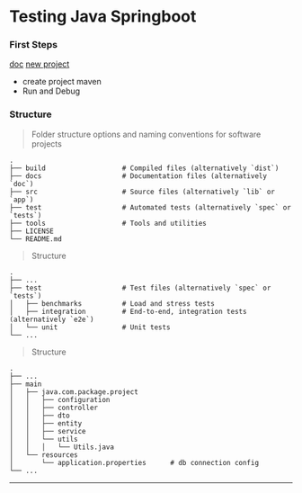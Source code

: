 # Testing Java Springboot

### First Steps

[doc](https://spring.io/guides/gs/maven/) [new project](https://start.spring.io/)

* create project maven
* Run and Debug

### Structure

> Folder structure options and naming conventions for software projects

    .
    ├── build                   # Compiled files (alternatively `dist`)
    ├── docs                    # Documentation files (alternatively `doc`)
    ├── src                     # Source files (alternatively `lib` or `app`)
    ├── test                    # Automated tests (alternatively `spec` or `tests`)
    ├── tools                   # Tools and utilities
    ├── LICENSE
    └── README.md

> Structure

    .
    ├── ...
    ├── test                    # Test files (alternatively `spec` or `tests`)
    │   ├── benchmarks          # Load and stress tests
    │   ├── integration         # End-to-end, integration tests (alternatively `e2e`)
    │   └── unit                # Unit tests
    └── ...

> Structure

    .
    ├── ...
    ├── main
    │   ├── java.com.package.project
    │   │   ├── configuration
    │   │   ├── controller
    │   │   ├── dto
    │   │   ├── entity
    │   │   ├── service
    │   │   └── utils
    │   │   │   └── Utils.java
    │   └── resources
    │       └── application.properties      # db connection config
    └── ...

<hr>